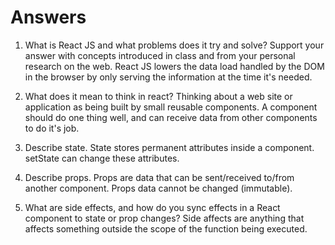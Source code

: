 # Answers

1. What is React JS and what problems does it try and solve? Support your answer with concepts introduced in class and from your personal research on the web.
React JS lowers the data load handled by the DOM in the browser by only serving the information at the time it's needed. 

1. What does it mean to think in react?
Thinking about a web site or application as being built by small reusable components. A component should do one thing well, and can receive data from other components to do it's job. 

1. Describe state.
State stores permanent attributes inside a component. setState can change these attributes. 

1. Describe props.
Props are data that can be sent/received to/from another component. Props data cannot be changed (immutable).


1. What are side effects, and how do you sync effects in a React component to state or prop changes?
Side affects are anything that affects something outside the scope of the function being executed. 